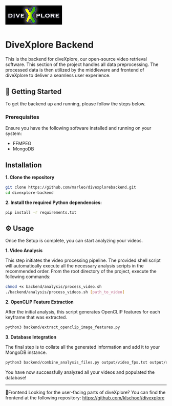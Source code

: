 # ![Logo of diveXplore.](/assets/diveXplore.png) 
# DiveXplore Backend
This is the backend for diveXplore, our open-source video retrieval software. This section of the project handles all data preprocessing. The processed data is then utilized by the middleware and frontend of diveXplore to deliver a seamless user experience.

## 🚀 Getting Started 
To get the backend up and running, please follow the steps below.

### Prerequisites
Ensure you have the following software installed and running on your system:
- FFMPEG
- MongoDB

## Installation
**1. Clone the repository**

```bash
git clone https://github.com/marleo/divexplorebackend.git
cd divexplore-backend
```
**2. Install the required Python dependencies:**
   
```bash
pip install -r requirements.txt
```

## ⚙️ Usage
Once the Setup is complete, you can start analyzing your videos.

**1. Video Analysis**
   
This step initiates the video processing pipeline. The provided shell script will automatically execute all the necessary analysis scripts in the recommended order.
From the root directory of the project, execute the following commands:
```bash
chmod +x backend/analysis/process_video.sh
./backend/analysis/process_videos.sh [path_to_video]
```
**2. OpenCLIP Feature Extraction**

After the initial analysis, this script generates OpenCLIP features for each keyframe that was extracted.
```bash
python3 backend/extract_openclip_image_features.py
```
**3. Database Integration**
   
The final step is to collate all the generated information and add it to your MongoDB instance.
```bash
python3 backend/combine_analysis_files.py output/video_fps.txt output/scenes/ output/ocr/ output/asr/ output/summaries/
```
You have now successfully analyzed all your videos and populated the database!

--- 
🔗Frontend
Looking for the user-facing parts of diveXplore? You can find the frontend at the following repository: https://github.com/klschoef/divexplore
